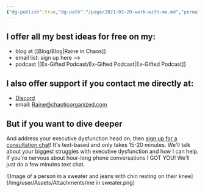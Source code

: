 ```yaml
---
{"dg-publish":true,"dg-path":"/page/2021-03-20-work-with-me.md","permalink":"//page/2021-03-20-work-with-me/","title":"Work with me","noteIcon":""}
---
```



## I offer all my best ideas for free on my:

- blog at [[Blog/Blog\|Raine in Chaos]]
- email list: sign up here -->
- podcast [[Ex-Gifted Podcast/Ex-Gifted Podcast\|Ex-Gifted Podcast]]

## I also offer support if you contact me directly at:

- [Discord](https://discord.gg/JkPbnhb)
- email: [Raine@chaoticorganized.com](mailto:Raine@chaoticorganized.com)

## But if you want to dive deeper

And address your executive dysfunction head on, then [sign up for a consultation chat](https://tidycal.com/chaoticorganized/)! It's text-based and only takes 15-20 minutes. We'll talk about your biggest struggles with executive dysfunction and how I can help. If you're nervous about hour-long phone conversations I GOT YOU! We'll just do a few minutes text chat.

![Image of a person in a sweater and jeans with chin resting on their knee](/img/user/Assets/Attachments/me in sweater.png)
<script src="https://asset-tidycal.b-cdn.net//js/embed.js"></script>
<div id="tidycal-embed" data-path="chaoticorganized/executive-dysfunction-mini-session"></div>
